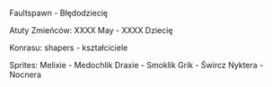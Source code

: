 Faultspawn - Błędodziecię

Atuty Zmieńców:
XXXX May - XXXX Dziecię

Konrasu:
shapers - kształciciele

Sprites:
Melixie - Medochlik
Draxie - Smoklik
Grik - Śwircz
Nyktera - Nocnera